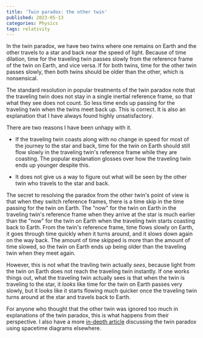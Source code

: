 ```yaml
---
title: 'Twin paradox: the other twin'
published: 2023-05-13
categories: Physics
tags: relativity
---
```


In the twin paradox, we have two twins where one remains on Earth
and the other travels to a star and back near the speed of light.
Because of time dilation, time for the traveling twin passes slowly
from the reference frame of the twin on Earth, and vice versa.
If for both twins, time for the other twin passes slowly,
then both twins should be older than the other, which is nonsensical.

The standard resolution in popular treatments of the twin paradox
note that the traveling twin does not stay in a single inertial
reference frame, so that what they see does not count.
So less time ends up passing for the traveling twin when the twins meet back up.
This is correct.  It is also an explanation that I have always found highly unsatisfactory.

<!--more-->

There are two reasons I have been unhapy with it.

*   If the traveling twin coasts along with no change in speed for most of
    the journey to the star and back, time for the twin on Earth should still
    flow slowly in the traveling twin's reference frame while they are coasting.
    The popular explanation glosses over how the traveling twin ends up younger despite this.

*   It does not give us a way to figure out what will be seen by
    the other twin who travels to the star and back.

The secret to resolving the paradox from the other twin's point of view is that
when they switch reference frames, there is a time skip in the time passing for the twin on Earth.
The "now" for the twin on Earth in the traveling twin's reference frame when they arrive at the star
is much earlier than the "now" for the twin on Earth when the traveling twin starts coasting back to Earth.
From the twin's reference frame, time flows slowly on Earth, it goes through time quickly when it turns around,
and it slows down again on the way back.  The amount of time skipped is more than the amount of time slowed,
so the twin on Earth ends up being older than the traveling twin when they meet again.

However, this is not what the travling twin actually _sees_, because light from the twin on Earth
does not reach the traveling twin instantly.  If one works things out, what the traveling twin
actually sees is that when the twin is traveling to the star, it _looks_ like time for the twin
on Earth passes very slowly, but it looks like it starts flowing much quicker once the traveling twin
turns around at the star and travels back to Earth.

For anyone who thought that the other twin was ignored too much in explanations of the twin paradox,
this is what happens from their perspective.
I also have a more [in-depth article](https://chungyc.org/article/physics/relativity/paradox/twin/)
discussing the twin paradox using spacetime diagrams elsewhere.

